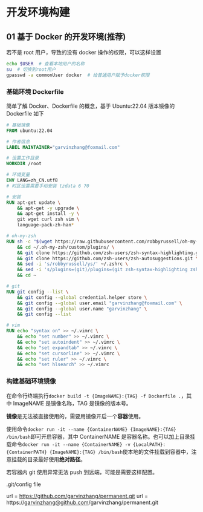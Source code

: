 # 开发环境构建

## 01 基于 Docker 的开发环境(推荐)

若不是 root 用户，导致的没有 docker 操作的权限，可以这样设置

```bash
echo $USER  # 查看本地用户的名称
su  # 切换到root用户
gpasswd -a commonUser docker  # 给普通用户赋予docker权限
```

### 基础环境 Dockerfile

简单了解 Docker、Dockerfile 的概念，基于 Ubuntu:22.04 版本镜像的 Dockerfile 如下

```dockerfile
# 基础镜像
FROM ubuntu:22.04

# 作者信息
LABEL MAINTAINER="garvinzhang@foxmail.com"

# 设置工作目录
WORKDIR /root

# 环境变量
ENV LANG=zh_CN.utf8
# 时区设置需要手动安装 tzdata 6 70

# 安装
RUN apt-get update \
    && apt-get -y upgrade \
    && apt-get install -y \
    git wget curl zsh vim \
    language-pack-zh-han*

# oh-my-zsh
RUN sh -c "$(wget https://raw.githubusercontent.com/robbyrussell/oh-my-zsh/master/tools/install.sh -O -)" \
    && cd ~/.oh-my-zsh/custom/plugins/ \
    && git clone https://github.com/zsh-users/zsh-syntax-highlighting.git \
    && git clone https://github.com/zsh-users/zsh-autosuggestions.git \
    && sed -i 's/robbyrussell/ys/' ~/.zshrc \
    && sed -i 's/plugins=(git)/plugins=(git zsh-syntax-highlighting zsh-autosuggestions)/' ~/.zshrc \
    && cd ~

# git
RUN git config --list \
    && git config --global credential.helper store \
    && git config --global user.email "garvinzhang@foxmail.com" \
    && git config --global user.name "garvinzhang" \
    && git config --list

# vim
RUN echo "syntax on" >> ~/.vimrc \
    && echo "set number" >> ~/.vimrc \
    && echo "set autoindent" >> ~/.vimrc \
    && echo "set expandtab" >> ~/.vimrc \
    && echo "set cursorline" >> ~/.vimrc \
    && echo "set ruler" >> ~/.vimrc \
    && echo "set hlsearch" >> ~/.vimrc
```

### 构建基础环境镜像

在命令行终端执行`docker build -t {ImageNAME}:{TAG} -f Dockerfile .`，其中 ImageNAME 是镜像名称，TAG 是镜像的版本号。

**镜像**是无法被直接使用的，需要用镜像开启一个**容器**使用。

使用命令`docker run -it --name {ContainerNAME} {ImageNAME}:{TAG} /bin/bash`即可开启容器，其中 ContainerNAME 是容器名称。也可以加上目录挂载命令`docker run -it --name {ContainerNAME} -v {LocalPATH}:{ContainerPATH} {ImageNAME}:{TAG} /bin/bash`使本地的文件挂载到容器中，注意挂载的目录最好使用**绝对路径**。

若容器内 git 使用异常无法 push 到远端，可能是需要这样配置。

.git/config file

url = https://github.com/garvinzhang/permanent.git
url = https://garvinzhang@github.com/garvinzhang/permanent.git
